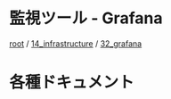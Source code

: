 # 監視ツール -  Grafana

[root](./../../../README.md) 
/ [14_infrastructure](./../README.md) 
/ [32_grafana](./README.md)

# 各種ドキュメント
